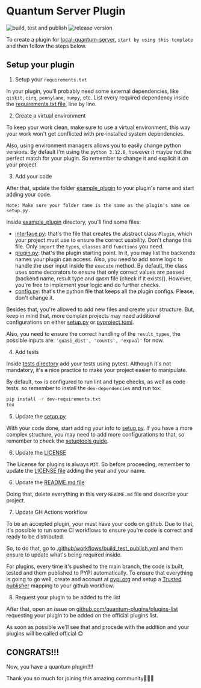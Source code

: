 # Quantum Server Plugin

![build, test and publish](https://github.com/github/Dpbm/quantum-server-plugin-template/workflows/build_test_publish.yml/badge.svg)
![release version](https://github.com/github/Dpbm/quantum-server-plugin-template/workflows/release.yml/badge.svg)

To create a plugin for [local-quantum-server](https://github.com/Dpbm/local-quantum-server), `start by using this template` and then follow the steps below.

## Setup your plugin

1. Setup your `requirements.txt`

In your plugin, you'll probably need some external dependencies, like `qiskit`, `cirq`, `pennylane`, `numpy`, etc. List every required dependency inside the [requirements.txt file](./requirements.txt), line by line.

2. Create a virtual environment

To keep your work clean, make sure to use a virtual environment, this way your work won't get conflicted with pre-installed system dependencies.

Also, using environment managers allows you to easily change python versions. By default I'm using the `python 3.12.8`, however it maybe not the perfect match for your plugin. So remember to change it and explicit it on your project.

3. Add your code

After that, update the folder [example_plugin](./example_plugin/) to your plugin's name and start adding your code.

`Note: Make sure your folder name is the same as the plugin's name on setup.py.`

Inside [example_plugin](./example_plugin/) directory, you'll find some files:

- [interface.py](./example_plugin/interface.py): that's the file that creates the abstract class `Plugin`, which your project must use to ensure the correct usability. 
Don't change this file. Only `import` the `types`, `classes` and `functions` you need.
- [plugin.py](./example_plugin/plugin.py): that's the plugin starting point. In it, you may list the backends names your plugin can access. Also, you need to add some logic to handle the user input inside the `execute` method. By default, the class uses some decorators to ensure that only correct values are passed (backend name, result type and qasm file (check if it exists)). However, you're free to implement your logic and do further checks.
- [config.py](./example_plugin/config.py): that's the python file that keeps all the plugin configs. Please, don't change it. 

Besides that, you're allowed to add new files and create your structure. But, keep in mind that, more complex projects may need additional configurations on either [setup.py](./setup.py) or [pyproject.toml](./pyproject.toml).

Also, you need to ensure the correct handling of the `result_types`, the possible inputs are: `'quasi_dist', 'counts', 'expval'` for now.

4. Add tests

Inside [tests directory](./tests/) add your tests using pytest. Although it's not mandatory, it's a nice practice to make your project easier to manipulate.

By default, `tox` is configured to run lint and type checks, as well as code tests. so remember to install the `dev-dependencies` and run tox:

```bash
pip install -r dev-requirements.txt
tox
```

5. Update the [setup.py](./setup.py)

With your code done, start adding your info to [setup.py](./setup.py). If you have a more complex structure, you may need to add more configurations to that, so remember to check the [setuptools guide](https://setuptools.pypa.io/en/latest/index.html).

6. Update the [LICENSE](./LICENSE)

The License for plugins is always `MIT`. So before proceeding, remember to update the [LICENSE file](./LICENSE) adding the year and your name.

6. Update the [README.md file](./README.md)

Doing that, delete everything in this very `README.md` file and describe your project.

7. Update GH Actions workflow

To be an accepted plugin, your must have your code on github. Due to that, it's possible to run some CI workflows to ensure you're code is correct and ready to be distributed.

So, to do that, go to [.github/workflows/build_test_publish.yml](./.github/workflows/build_test_publish.yml) and them ensure to update what's being required inside.

For plugins, every time it's pushed to the main branch, the code is built, tested and them published to PYPI automatically. To ensure that everything is going to go well, create and account at [pypi.org](https://pypi.org/) and setup a [Trusted publisher](https://docs.pypi.org/trusted-publishers/) mapping to your github workflow.

8. Request your plugin to be added to the list

After that, open an issue on [github.com/quantum-plugins/plugins-list](https://github.com/quantum-plugins/plugins-list) requesting your plugin to be added on the official plugins list. 

As soon as possible we'll see that and procede with the addition and your plugins will be called official 😊

## CONGRATS!!!

Now, you have a quantum plugin!!!!

Thank you so much for joining this amazing community🎉🎉🎉
